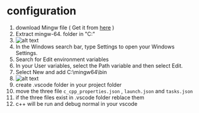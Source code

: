 # configuration
1. download Mingw file ( Get it from [here](https://www.mediafire.com/file/etqb34ppi6rjt0x/mingw-64.7z/file) )
2. Extract mingw-64. folder in "C:\"
3. ![alt text](https://www.mediafire.com/convkey/821d/5vicbolm43ew6yd5g.jpg)
4. In the Windows search bar, type Settings to open your Windows Settings.
5. Search for Edit environment variables
6. In your User variables, select the Path variable and then select Edit.
7. Select New and add C:\mingw64\bin
8. ![alt text](https://www.mediafire.com/convkey/1e08/hk3hvgmi069hff65g.jpg)
9. create .vscode folder in your project folder
10. move the three file ```c_cpp_properties.json``` , ```launch.json``` and ```tasks.json```
11. if the three files exist in .vscode folder reblace them
12. c++ will be run and debug normal in your vscode
